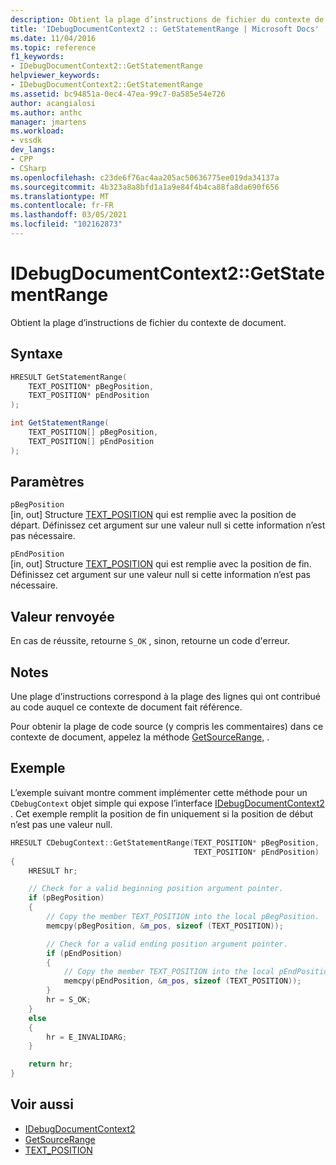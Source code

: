 ```yaml
---
description: Obtient la plage d’instructions de fichier du contexte de document.
title: 'IDebugDocumentContext2 :: GetStatementRange | Microsoft Docs'
ms.date: 11/04/2016
ms.topic: reference
f1_keywords:
- IDebugDocumentContext2::GetStatementRange
helpviewer_keywords:
- IDebugDocumentContext2::GetStatementRange
ms.assetid: bc94851a-0ec4-47ea-99c7-0a585e54e726
author: acangialosi
ms.author: anthc
manager: jmartens
ms.workload:
- vssdk
dev_langs:
- CPP
- CSharp
ms.openlocfilehash: c23de6f76ac4aa205ac50636775ee019da34137a
ms.sourcegitcommit: 4b323a8a8bfd1a1a9e84f4b4ca88fa8da690f656
ms.translationtype: MT
ms.contentlocale: fr-FR
ms.lasthandoff: 03/05/2021
ms.locfileid: "102162873"
---
```

# <a name="idebugdocumentcontext2getstatementrange"></a>IDebugDocumentContext2::GetStatementRange
Obtient la plage d’instructions de fichier du contexte de document.

## <a name="syntax"></a>Syntaxe

```cpp
HRESULT GetStatementRange(
    TEXT_POSITION* pBegPosition,
    TEXT_POSITION* pEndPosition
);
```

```csharp
int GetStatementRange(
    TEXT_POSITION[] pBegPosition,
    TEXT_POSITION[] pEndPosition
);
```

## <a name="parameters"></a>Paramètres
`pBegPosition`\
[in, out] Structure [TEXT_POSITION](../../../extensibility/debugger/reference/text-position.md) qui est remplie avec la position de départ. Définissez cet argument sur une valeur null si cette information n’est pas nécessaire.

`pEndPosition`\
[in, out] Structure [TEXT_POSITION](../../../extensibility/debugger/reference/text-position.md) qui est remplie avec la position de fin. Définissez cet argument sur une valeur null si cette information n’est pas nécessaire.

## <a name="return-value"></a>Valeur renvoyée
En cas de réussite, retourne `S_OK` , sinon, retourne un code d'erreur.

## <a name="remarks"></a>Notes
Une plage d’instructions correspond à la plage des lignes qui ont contribué au code auquel ce contexte de document fait référence.

Pour obtenir la plage de code source (y compris les commentaires) dans ce contexte de document, appelez la méthode [GetSourceRange,](../../../extensibility/debugger/reference/idebugdocumentcontext2-getsourcerange.md) .

## <a name="example"></a>Exemple
L’exemple suivant montre comment implémenter cette méthode pour un `CDebugContext` objet simple qui expose l’interface [IDebugDocumentContext2](../../../extensibility/debugger/reference/idebugdocumentcontext2.md) . Cet exemple remplit la position de fin uniquement si la position de début n’est pas une valeur null.

```cpp
HRESULT CDebugContext::GetStatementRange(TEXT_POSITION* pBegPosition,
                                         TEXT_POSITION* pEndPosition)
{
    HRESULT hr;

    // Check for a valid beginning position argument pointer.
    if (pBegPosition)
    {
        // Copy the member TEXT_POSITION into the local pBegPosition.
        memcpy(pBegPosition, &m_pos, sizeof (TEXT_POSITION));

        // Check for a valid ending position argument pointer.
        if (pEndPosition)
        {
            // Copy the member TEXT_POSITION into the local pEndPosition.
            memcpy(pEndPosition, &m_pos, sizeof (TEXT_POSITION));
        }
        hr = S_OK;
    }
    else
    {
        hr = E_INVALIDARG;
    }

    return hr;
}
```

## <a name="see-also"></a>Voir aussi
- [IDebugDocumentContext2](../../../extensibility/debugger/reference/idebugdocumentcontext2.md)
- [GetSourceRange](../../../extensibility/debugger/reference/idebugdocumentcontext2-getsourcerange.md)
- [TEXT_POSITION](../../../extensibility/debugger/reference/text-position.md)
